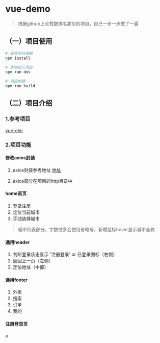 # vue-demo

> 根据github上点赞数排名靠前的项目，自己一步一步做了一遍

## （一）项目使用

``` bash
# 安装项目依赖
npm install

# 本地运行项目
npm run dev

# 项目构建
npm run build
```

## （二）项目介绍

### 1.参考项目

[vue-elm](https://github.com/bailicangdu/vue2-elm)

### 2.项目功能

#### 修改axios封装

1. axios封装参考地址 [地址](https://juejin.im/post/5ae432aaf265da0b9c1063c8)

2. axios部分在项目的http目录中

#### home首页

1. 登录注册
2. 定位当前城市
3. 手动选择城市

> 城市列表部分，字数过多会使用省略号，新增鼠标hover显示城市全称

#### 通用header

1. 判断登录状态显示 '注册登录' or 已登录图标（右侧）
2. 返回上一页（左侧）
3. 定位地址（中部）

#### 通用footer

1. 外卖
2. 搜索
3. 订单
4. 我的

#### 注册登录页

a





